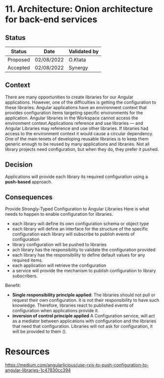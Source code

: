 # 11. Architecture: Onion architecture for back-end services
## Status
|Status|Date|Validated by|
|------|----|------------|
|Proposed|02/08/2022|O.Ktata|
|Accepted|02/08/2022|Synergy|

## Context

There are many opportunities to create libraries for our Angular applications. However, one of the difficulties is getting the configuration to these libraries. Angular applications have an environment context that provides configuration items targeting specific environments for the application. Angular libraries in the Workspace cannot access the environment context.Applications reference and use libraries — and Angular Libraries may reference and use other libraries. If libraries had access to the environment context it would cause a circular dependency.
One of the main tenets of developing reusable libraries is to keep them generic enough to be reused by many applications and libraries.
 Not all library projects need configuration, but when they do, they prefer it pushed.

## Decision
Applications will provide each library its required configuration using a **push-based** approach.
## Consequences

Provide Strongly-Typed Configuration to Angular Libraries
Here is what needs to happen to enable configuration for libraries.

- each library will define its own configuration schema or object type
- each library will define an interface for the structure of the specific configuration
each library will subscribe to publish events of configuration
- library configuration will be pushed to libraries
- ach library has the responsibility to validate the configuration provided
- each library has the responsibility to define default values for any required items.
- each application will retrieve the configuration
- a service will provide the mechanism to publish configuration to library subscribers.

Benefit:
- **Single responsibility principle applied**: The libraries should not pull or request their own configuration. It is not their responsibility to have such knowledge. Therefore, libraries react to published events of configuration when applications provide it.
- **inversion of control principle applied** A Configuration service, will act as a mediator between applications with configuration and the libraries that need that configuration. Libraries will not ask for configuration, it will be provided to them ().

# Resources
https://medium.com/angularlicious/use-rxjs-to-push-configuration-to-angular-libraries-1c47830cc394